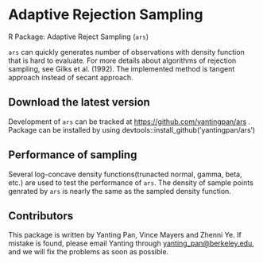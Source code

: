 # Adaptive Rejection Sampling
R Package: Adaptive Reject Sampling (`ars`)

`ars` can quickly generates number of observations with density function that is hard to evaluate. For more details about algorithms of rejection sampling, see Gilks et al. (1992). The implemented method is tangent approach instead of secant approach.


## Download the latest version
Development of `ars` can be tracked at https://github.com/yantingpan/ars .
Package can be installed by using devtools::install_github(’yantingpan/ars’)


## Performance of sampling
Several log-concave density functions(trunacted normal, gamma, beta, etc.) are used to test the performance of `ars`. The density of sample points genrated by `ars` is nearly the same as the sampled density function.   


## Contributors
This package is written by Yanting Pan, Vince Mayers and Zhenni Ye. If mistake is found, please email Yanting through <yanting_pan@berkeley.edu>, and we will fix the problems as soon as possible.
